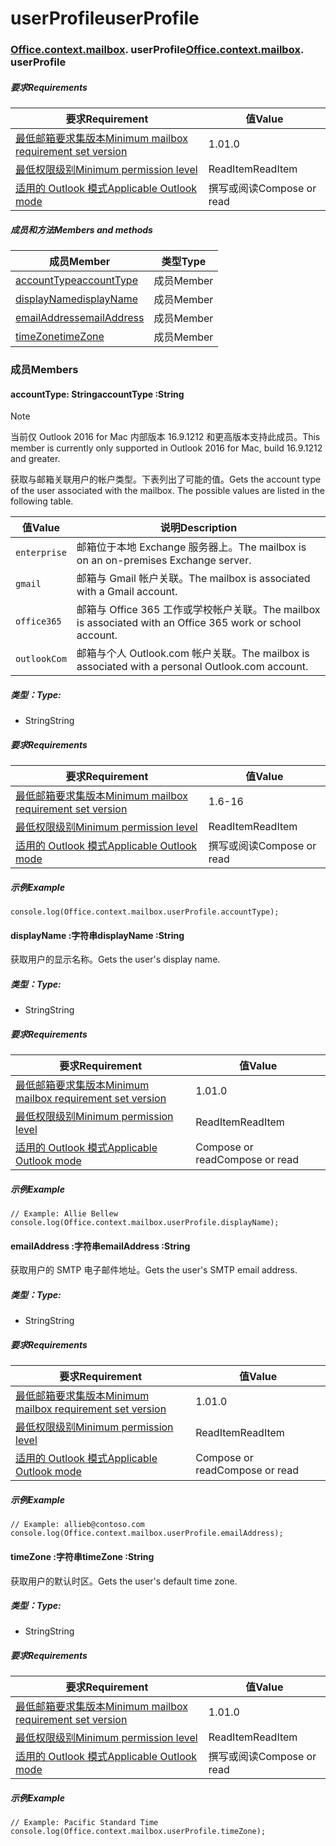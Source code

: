 
# <a name="userprofile"></a><span data-ttu-id="d6a7c-101">userProfile</span><span class="sxs-lookup"><span data-stu-id="d6a7c-101">userProfile</span></span>

### <span data-ttu-id="d6a7c-p101">[Office](Office.md)[.context](Office.context.md)[.mailbox](Office.context.mailbox.md). userProfile</span><span class="sxs-lookup"><span data-stu-id="d6a7c-p101">[Office](Office.md)[.context](Office.context.md)[.mailbox](Office.context.mailbox.md). userProfile</span></span>

##### <a name="requirements"></a><span data-ttu-id="d6a7c-104">要求</span><span class="sxs-lookup"><span data-stu-id="d6a7c-104">Requirements</span></span>

|<span data-ttu-id="d6a7c-105">要求</span><span class="sxs-lookup"><span data-stu-id="d6a7c-105">Requirement</span></span>| <span data-ttu-id="d6a7c-106">值</span><span class="sxs-lookup"><span data-stu-id="d6a7c-106">Value</span></span>|
|---|---|
|[<span data-ttu-id="d6a7c-107">最低邮箱要求集版本</span><span class="sxs-lookup"><span data-stu-id="d6a7c-107">Minimum mailbox requirement set version</span></span>](/office/dev/add-ins/reference/requirement-sets/outlook-api-requirement-sets)| <span data-ttu-id="d6a7c-108">1.0</span><span class="sxs-lookup"><span data-stu-id="d6a7c-108">1.0</span></span>|
|[<span data-ttu-id="d6a7c-109">最低权限级别</span><span class="sxs-lookup"><span data-stu-id="d6a7c-109">Minimum permission level</span></span>](https://docs.microsoft.com/outlook/add-ins/understanding-outlook-add-in-permissions)| <span data-ttu-id="d6a7c-110">ReadItem</span><span class="sxs-lookup"><span data-stu-id="d6a7c-110">ReadItem</span></span>|
|[<span data-ttu-id="d6a7c-111">适用的 Outlook 模式</span><span class="sxs-lookup"><span data-stu-id="d6a7c-111">Applicable Outlook mode</span></span>](https://docs.microsoft.com/outlook/add-ins/#extension-points)| <span data-ttu-id="d6a7c-112">撰写或阅读</span><span class="sxs-lookup"><span data-stu-id="d6a7c-112">Compose or read</span></span>|

##### <a name="members-and-methods"></a><span data-ttu-id="d6a7c-113">成员和方法</span><span class="sxs-lookup"><span data-stu-id="d6a7c-113">Members and methods</span></span>

| <span data-ttu-id="d6a7c-114">成员</span><span class="sxs-lookup"><span data-stu-id="d6a7c-114">Member</span></span> | <span data-ttu-id="d6a7c-115">类型</span><span class="sxs-lookup"><span data-stu-id="d6a7c-115">Type</span></span> |
|--------|------|
| [<span data-ttu-id="d6a7c-116">accountType</span><span class="sxs-lookup"><span data-stu-id="d6a7c-116">accountType</span></span>](#accounttype-string) | <span data-ttu-id="d6a7c-117">成员</span><span class="sxs-lookup"><span data-stu-id="d6a7c-117">Member</span></span> |
| [<span data-ttu-id="d6a7c-118">displayName</span><span class="sxs-lookup"><span data-stu-id="d6a7c-118">displayName</span></span>](#displayname-string) | <span data-ttu-id="d6a7c-119">成员</span><span class="sxs-lookup"><span data-stu-id="d6a7c-119">Member</span></span> |
| [<span data-ttu-id="d6a7c-120">emailAddress</span><span class="sxs-lookup"><span data-stu-id="d6a7c-120">emailAddress</span></span>](#emailaddress-string) | <span data-ttu-id="d6a7c-121">成员</span><span class="sxs-lookup"><span data-stu-id="d6a7c-121">Member</span></span> |
| [<span data-ttu-id="d6a7c-122">timeZone</span><span class="sxs-lookup"><span data-stu-id="d6a7c-122">timeZone</span></span>](#timezone-string) | <span data-ttu-id="d6a7c-123">成员</span><span class="sxs-lookup"><span data-stu-id="d6a7c-123">Member</span></span> |

### <a name="members"></a><span data-ttu-id="d6a7c-124">成员</span><span class="sxs-lookup"><span data-stu-id="d6a7c-124">Members</span></span>

####  <a name="accounttype-string"></a><span data-ttu-id="d6a7c-125">accountType: String</span><span class="sxs-lookup"><span data-stu-id="d6a7c-125">accountType :String</span></span>

> [!NOTE]
> <span data-ttu-id="d6a7c-126">当前仅 Outlook 2016 for Mac  内部版本 16.9.1212 和更高版本支持此成员。</span><span class="sxs-lookup"><span data-stu-id="d6a7c-126">This member is currently only supported in Outlook 2016 for Mac, build 16.9.1212 and greater.</span></span>

<span data-ttu-id="d6a7c-p102">获取与邮箱关联用户的帐户类型。下表列出了可能的值。</span><span class="sxs-lookup"><span data-stu-id="d6a7c-p102">Gets the account type of the user associated with the mailbox. The possible values are listed in the following table.</span></span>

| <span data-ttu-id="d6a7c-129">值</span><span class="sxs-lookup"><span data-stu-id="d6a7c-129">Value</span></span> | <span data-ttu-id="d6a7c-130">说明</span><span class="sxs-lookup"><span data-stu-id="d6a7c-130">Description</span></span> |
|-------|-------------|
| `enterprise` | <span data-ttu-id="d6a7c-131">邮箱位于本地 Exchange 服务器上。</span><span class="sxs-lookup"><span data-stu-id="d6a7c-131">The mailbox is on an on-premises Exchange server.</span></span> |
| `gmail` | <span data-ttu-id="d6a7c-132">邮箱与 Gmail 帐户关联。</span><span class="sxs-lookup"><span data-stu-id="d6a7c-132">The mailbox is associated with a Gmail account.</span></span> |
| `office365` | <span data-ttu-id="d6a7c-133">邮箱与 Office 365 工作或学校帐户关联。</span><span class="sxs-lookup"><span data-stu-id="d6a7c-133">The mailbox is associated with an Office 365 work or school account.</span></span> |
| `outlookCom` | <span data-ttu-id="d6a7c-134">邮箱与个人 Outlook.com 帐户关联。</span><span class="sxs-lookup"><span data-stu-id="d6a7c-134">The mailbox is associated with a personal Outlook.com account.</span></span> |

##### <a name="type"></a><span data-ttu-id="d6a7c-135">类型：</span><span class="sxs-lookup"><span data-stu-id="d6a7c-135">Type:</span></span>

*   <span data-ttu-id="d6a7c-136">String</span><span class="sxs-lookup"><span data-stu-id="d6a7c-136">String</span></span>

##### <a name="requirements"></a><span data-ttu-id="d6a7c-137">要求</span><span class="sxs-lookup"><span data-stu-id="d6a7c-137">Requirements</span></span>

|<span data-ttu-id="d6a7c-138">要求</span><span class="sxs-lookup"><span data-stu-id="d6a7c-138">Requirement</span></span>| <span data-ttu-id="d6a7c-139">值</span><span class="sxs-lookup"><span data-stu-id="d6a7c-139">Value</span></span>|
|---|---|
|[<span data-ttu-id="d6a7c-140">最低邮箱要求集版本</span><span class="sxs-lookup"><span data-stu-id="d6a7c-140">Minimum mailbox requirement set version</span></span>](/office/dev/add-ins/reference/requirement-sets/outlook-api-requirement-sets)| <span data-ttu-id="d6a7c-141">1.6</span><span class="sxs-lookup"><span data-stu-id="d6a7c-141">-16</span></span> |
|[<span data-ttu-id="d6a7c-142">最低权限级别</span><span class="sxs-lookup"><span data-stu-id="d6a7c-142">Minimum permission level</span></span>](https://docs.microsoft.com/outlook/add-ins/understanding-outlook-add-in-permissions)| <span data-ttu-id="d6a7c-143">ReadItem</span><span class="sxs-lookup"><span data-stu-id="d6a7c-143">ReadItem</span></span>|
|[<span data-ttu-id="d6a7c-144">适用的 Outlook 模式</span><span class="sxs-lookup"><span data-stu-id="d6a7c-144">Applicable Outlook mode</span></span>](https://docs.microsoft.com/outlook/add-ins/#extension-points)| <span data-ttu-id="d6a7c-145">撰写或阅读</span><span class="sxs-lookup"><span data-stu-id="d6a7c-145">Compose or read</span></span>|

##### <a name="example"></a><span data-ttu-id="d6a7c-146">示例</span><span class="sxs-lookup"><span data-stu-id="d6a7c-146">Example</span></span>

```
console.log(Office.context.mailbox.userProfile.accountType);
```

####  <a name="displayname-string"></a><span data-ttu-id="d6a7c-147">displayName :字符串</span><span class="sxs-lookup"><span data-stu-id="d6a7c-147">displayName :String</span></span>

<span data-ttu-id="d6a7c-148">获取用户的显示名称。</span><span class="sxs-lookup"><span data-stu-id="d6a7c-148">Gets the user's display name.</span></span>

##### <a name="type"></a><span data-ttu-id="d6a7c-149">类型：</span><span class="sxs-lookup"><span data-stu-id="d6a7c-149">Type:</span></span>

*   <span data-ttu-id="d6a7c-150">String</span><span class="sxs-lookup"><span data-stu-id="d6a7c-150">String</span></span>

##### <a name="requirements"></a><span data-ttu-id="d6a7c-151">要求</span><span class="sxs-lookup"><span data-stu-id="d6a7c-151">Requirements</span></span>

|<span data-ttu-id="d6a7c-152">要求</span><span class="sxs-lookup"><span data-stu-id="d6a7c-152">Requirement</span></span>| <span data-ttu-id="d6a7c-153">值</span><span class="sxs-lookup"><span data-stu-id="d6a7c-153">Value</span></span>|
|---|---|
|[<span data-ttu-id="d6a7c-154">最低邮箱要求集版本</span><span class="sxs-lookup"><span data-stu-id="d6a7c-154">Minimum mailbox requirement set version</span></span>](/office/dev/add-ins/reference/requirement-sets/outlook-api-requirement-sets)| <span data-ttu-id="d6a7c-155">1.0</span><span class="sxs-lookup"><span data-stu-id="d6a7c-155">1.0</span></span>|
|[<span data-ttu-id="d6a7c-156">最低权限级别</span><span class="sxs-lookup"><span data-stu-id="d6a7c-156">Minimum permission level</span></span>](https://docs.microsoft.com/outlook/add-ins/understanding-outlook-add-in-permissions)| <span data-ttu-id="d6a7c-157">ReadItem</span><span class="sxs-lookup"><span data-stu-id="d6a7c-157">ReadItem</span></span>|
|[<span data-ttu-id="d6a7c-158">适用的 Outlook 模式</span><span class="sxs-lookup"><span data-stu-id="d6a7c-158">Applicable Outlook mode</span></span>](https://docs.microsoft.com/outlook/add-ins/#extension-points)| <span data-ttu-id="d6a7c-159">Compose or read</span><span class="sxs-lookup"><span data-stu-id="d6a7c-159">Compose or read</span></span>|

##### <a name="example"></a><span data-ttu-id="d6a7c-160">示例</span><span class="sxs-lookup"><span data-stu-id="d6a7c-160">Example</span></span>

```
// Example: Allie Bellew
console.log(Office.context.mailbox.userProfile.displayName);
```

####  <a name="emailaddress-string"></a><span data-ttu-id="d6a7c-161">emailAddress :字符串</span><span class="sxs-lookup"><span data-stu-id="d6a7c-161">emailAddress :String</span></span>

<span data-ttu-id="d6a7c-162">获取用户的 SMTP 电子邮件地址。</span><span class="sxs-lookup"><span data-stu-id="d6a7c-162">Gets the user's SMTP email address.</span></span>

##### <a name="type"></a><span data-ttu-id="d6a7c-163">类型：</span><span class="sxs-lookup"><span data-stu-id="d6a7c-163">Type:</span></span>

*   <span data-ttu-id="d6a7c-164">String</span><span class="sxs-lookup"><span data-stu-id="d6a7c-164">String</span></span>

##### <a name="requirements"></a><span data-ttu-id="d6a7c-165">要求</span><span class="sxs-lookup"><span data-stu-id="d6a7c-165">Requirements</span></span>

|<span data-ttu-id="d6a7c-166">要求</span><span class="sxs-lookup"><span data-stu-id="d6a7c-166">Requirement</span></span>| <span data-ttu-id="d6a7c-167">值</span><span class="sxs-lookup"><span data-stu-id="d6a7c-167">Value</span></span>|
|---|---|
|[<span data-ttu-id="d6a7c-168">最低邮箱要求集版本</span><span class="sxs-lookup"><span data-stu-id="d6a7c-168">Minimum mailbox requirement set version</span></span>](/office/dev/add-ins/reference/requirement-sets/outlook-api-requirement-sets)| <span data-ttu-id="d6a7c-169">1.0</span><span class="sxs-lookup"><span data-stu-id="d6a7c-169">1.0</span></span>|
|[<span data-ttu-id="d6a7c-170">最低权限级别</span><span class="sxs-lookup"><span data-stu-id="d6a7c-170">Minimum permission level</span></span>](https://docs.microsoft.com/outlook/add-ins/understanding-outlook-add-in-permissions)| <span data-ttu-id="d6a7c-171">ReadItem</span><span class="sxs-lookup"><span data-stu-id="d6a7c-171">ReadItem</span></span>|
|[<span data-ttu-id="d6a7c-172">适用的 Outlook 模式</span><span class="sxs-lookup"><span data-stu-id="d6a7c-172">Applicable Outlook mode</span></span>](https://docs.microsoft.com/outlook/add-ins/#extension-points)| <span data-ttu-id="d6a7c-173">Compose or read</span><span class="sxs-lookup"><span data-stu-id="d6a7c-173">Compose or read</span></span>|

##### <a name="example"></a><span data-ttu-id="d6a7c-174">示例</span><span class="sxs-lookup"><span data-stu-id="d6a7c-174">Example</span></span>

```
// Example: allieb@contoso.com
console.log(Office.context.mailbox.userProfile.emailAddress);
```

####  <a name="timezone-string"></a><span data-ttu-id="d6a7c-175">timeZone :字符串</span><span class="sxs-lookup"><span data-stu-id="d6a7c-175">timeZone :String</span></span>

<span data-ttu-id="d6a7c-176">获取用户的默认时区。</span><span class="sxs-lookup"><span data-stu-id="d6a7c-176">Gets the user's default time zone.</span></span>

##### <a name="type"></a><span data-ttu-id="d6a7c-177">类型：</span><span class="sxs-lookup"><span data-stu-id="d6a7c-177">Type:</span></span>

*   <span data-ttu-id="d6a7c-178">String</span><span class="sxs-lookup"><span data-stu-id="d6a7c-178">String</span></span>

##### <a name="requirements"></a><span data-ttu-id="d6a7c-179">要求</span><span class="sxs-lookup"><span data-stu-id="d6a7c-179">Requirements</span></span>

|<span data-ttu-id="d6a7c-180">要求</span><span class="sxs-lookup"><span data-stu-id="d6a7c-180">Requirement</span></span>| <span data-ttu-id="d6a7c-181">值</span><span class="sxs-lookup"><span data-stu-id="d6a7c-181">Value</span></span>|
|---|---|
|[<span data-ttu-id="d6a7c-182">最低邮箱要求集版本</span><span class="sxs-lookup"><span data-stu-id="d6a7c-182">Minimum mailbox requirement set version</span></span>](/office/dev/add-ins/reference/requirement-sets/outlook-api-requirement-sets)| <span data-ttu-id="d6a7c-183">1.0</span><span class="sxs-lookup"><span data-stu-id="d6a7c-183">1.0</span></span>|
|[<span data-ttu-id="d6a7c-184">最低权限级别</span><span class="sxs-lookup"><span data-stu-id="d6a7c-184">Minimum permission level</span></span>](https://docs.microsoft.com/outlook/add-ins/understanding-outlook-add-in-permissions)| <span data-ttu-id="d6a7c-185">ReadItem</span><span class="sxs-lookup"><span data-stu-id="d6a7c-185">ReadItem</span></span>|
|[<span data-ttu-id="d6a7c-186">适用的 Outlook 模式</span><span class="sxs-lookup"><span data-stu-id="d6a7c-186">Applicable Outlook mode</span></span>](https://docs.microsoft.com/outlook/add-ins/#extension-points)| <span data-ttu-id="d6a7c-187">撰写或阅读</span><span class="sxs-lookup"><span data-stu-id="d6a7c-187">Compose or read</span></span>|

##### <a name="example"></a><span data-ttu-id="d6a7c-188">示例</span><span class="sxs-lookup"><span data-stu-id="d6a7c-188">Example</span></span>

```
// Example: Pacific Standard Time
console.log(Office.context.mailbox.userProfile.timeZone);
```